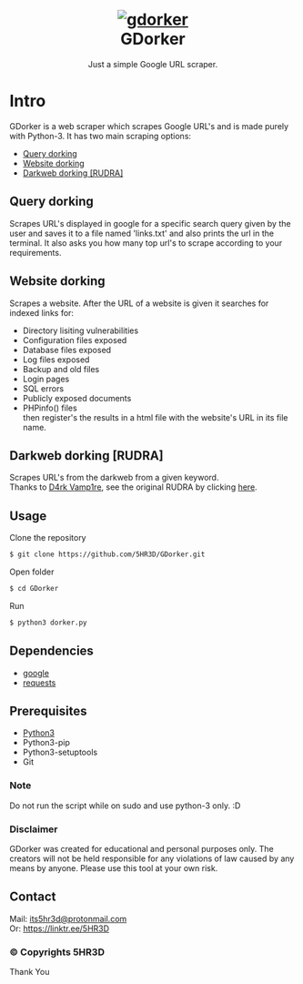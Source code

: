 <h1 align="center">
  <br>
  <a href="https://github.com/5HR3D/GDorker"><img src="https://github.com/5HR3D/GDorker/blob/main/screenshot.png" alt="gdorker"></a>
  <br>
  GDorker
  </h1>
<p align="center">Just a simple Google URL scraper.</p>

# Intro
GDorker is a web scraper which scrapes Google URL's and is made purely with Python-3. It has two main scraping options:
- <a href="https://github.com/5HR3D/GDorker#query-dorking">Query dorking</a>
- <a href="https://github.com/5HR3D/GDorker#website-dorking">Website dorking</a>
- <a href="https://github.com/d4rk-vamp1re/Rudra">Darkweb dorking [RUDRA]</a>

## Query dorking
Scrapes URL's displayed in google for a specific search query given by the user and saves it to a file  named 'links.txt' and also prints the url in the  terminal. It also asks you how many top url's to scrape according to your requirements.

## Website dorking
Scrapes a website. After the URL of a website is given it searches for indexed links for:
- Directory lisiting vulnerabilities
- Configuration files exposed
- Database files exposed
- Log files exposed
- Backup and old files
- Login pages
- SQL errors
- Publicly exposed documents
- PHPinfo() files<br>
then register's the  results in a html file with the website's URL in its file name.

## Darkweb dorking [RUDRA]
Scrapes URL's from the darkweb from a given keyword.<br>Thanks to <a href="https://github.com/d4rk-vamp1re/">D4rk Vamp1re</a>, see the original RUDRA by clicking <a href="https://github.com/d4rk-vamp1re/Rudra">here</a>. 


## Usage

Clone the repository
```sh
$ git clone https://github.com/5HR3D/GDorker.git
```
Open folder
```sh
$ cd GDorker
```
Run
```sh
$ python3 dorker.py
```

## Dependencies
- <a href="https://pypi.org/project/google/">google</a> 
- <a href="https://pypi.org/project/requests/">requests</a>

## Prerequisites
- <a href="https://www.python.org/download/releases/3.0/">Python3</a>
- Python3-pip
- Python3-setuptools
- Git

### Note
Do not run the script while on sudo and use python-3 only. :D

### Disclaimer 
GDorker was created for educational and personal purposes only. The creators will not be held responsible for any violations of law caused by any means by anyone. Please use this tool at your own risk.

## Contact
Mail: its5hr3d@protonmail.com <br>
Or: https://linktr.ee/5HR3D

### © Copyrights 5HR3D
Thank You

